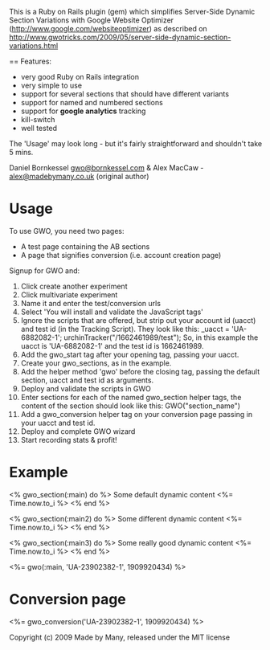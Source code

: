This is a Ruby on Rails plugin (gem) which simplifies Server-Side Dynamic Section Variations with 
Google Website Optimizer (http://www.google.com/websiteoptimizer) as described on 
http://www.gwotricks.com/2009/05/server-side-dynamic-section-variations.html

== Features: 

* very good Ruby on Rails integration
* very simple to use
* support for several sections that should have different variants
* support for named and numbered sections
* support for <b>google analytics</b> tracking
* kill-switch
* well tested


The 'Usage' may look long - but it's fairly straightforward and shouldn't take 5 mins.

Daniel Bornkessel gwo@bornkessel.com & Alex MacCaw - alex@madebymany.co.uk (original author)

Usage
=====

To use GWO, you need two pages:
* A test page containing the AB sections
* A page that signifies conversion (i.e. account creation page)

Signup for GWO and:
1.  Click create another experiment
2.  Click multivariate experiment
3.  Name it and enter the test/conversion urls
4.  Select 'You will install and validate the JavaScript tags'
5.   Ignore the scripts that are offered, but strip out your account id (uacct) and test id (in the Tracking Script).
     They look like this:
       _uacct = 'UA-6882082-1';
       urchinTracker("/1662461989/test");
     So, in this example the uacct is 'UA-6882082-1' and the test id is 1662461989.
6.  Add the gwo_start tag after your opening <body> tag, passing your uacct.
7.  Create your gwo_sections, as in the example.
8.  Add the helper method 'gwo' before the closing </body> tag, passing the default section, uacct and test id as arguments.
9.  Deploy and validate the scripts in GWO
10. Enter sections for each of the named gwo_section helper tags, the content of the section should look like this:
    GWO("section_name")
11. Add a gwo_conversion helper tag on your conversion page passing in your uacct and test id.
12. Deploy and complete GWO wizard
13. Start recording stats & profit!


Example
=======

  <% gwo_section(:main) do %>
    Some default dynamic content <%= Time.now.to_i %>
  <% end %>

  <% gwo_section(:main2) do %>
    Some different dynamic content <%= Time.now.to_i %>
  <% end %>

  <% gwo_section(:main3) do %>
    Some really good dynamic content <%= Time.now.to_i %>
  <% end %>

  <%= gwo(:main, 'UA-23902382-1', 1909920434) %>

Conversion page
===============

  <%= gwo_conversion('UA-23902382-1', 1909920434) %>


Copyright (c) 2009 Made by Many, released under the MIT license
